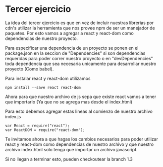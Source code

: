 # Tercer ejercicio
La idea del tercer ejercicio es que en vez de incluir nuestras librerias por cdn's utilizar la herramienta que nos provee npm de ser un manejador de paquetes. Por esto vamos a agregar a react y react-dom como dependencias de nuestro proyecto.

Para especificar una dependencia de un proyecto se ponen en el package.json en la seccion de "Dependencies" si son dependencias requeridas para poder correr nuestro proyecto o en "devDependencies" toda dependencia que sea necesaria unicamente para desarrollar nuestro proyecto (Como babel).

Para instalar react y react-dom utilizamos

```
npm install --save react react-dom
```

Ahora para que nuestro archivo de js sepa que existe react vamos a tener que importarlo (Ya que no se agrega mas desde el index.html)

Para esto debemos agregar estas lineas al comienzo de nuestro archivo index.js

```
var React = require("react");
var ReactDOM = require("react-dom");
```

Te invitamos ahora a que hagas los cambios necesarios para poder utilizar react y react-dom como dependencias de nuestro archivo y que nuestro archivo index.html solo tenga que importar un archivo javascript.

Si no llegan a terminar esto, pueden checkoutear la branch 1.3